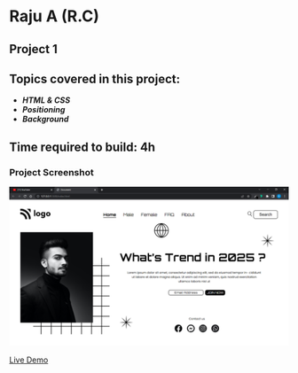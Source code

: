 # Raju A (R.C)

## Project 1

## Topics covered in this project:

- **_HTML & CSS_**
- **_Positioning_**
- **_Background_**

## Time required to build: 4h

### Project Screenshot

![screenshot](/street_style.png)

[Live Demo](https://street-style-landing-proj-01.netlify.app/)
